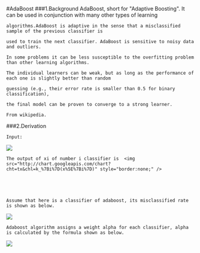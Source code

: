 #AdaBoost
###1.Background
    AdaBoost, short for "Adaptive Boosting". It can be used in conjunction with many other types of learning 
    
    algorithms.AdaBoost is adaptive in the sense that a misclassified sample of the previous classifier is 
    
    used to train the next classifier. AdaBoost is sensitive to noisy data and outliers.
    
    In some problems it can be less susceptible to the overfitting problem than other learning algorithms.
    
    The individual learners can be weak, but as long as the performance of each one is slightly better than random 
    
    guessing (e.g., their error rate is smaller than 0.5 for binary classification), 
    
    the final model can be proven to converge to a strong learner.

    From wikipedia.
    
###2.Derivation
    
    Input:
    
<img src="http://chart.googleapis.com/chart?cht=tx&chl=T%3D%5B(x%5E%7B(1)%7D%2Cy%5E%7B(1)%7D)%2C(x%5E%7B(2)%7D%2Cy%5E%7B(2)%7D)%2C...(x%5E%7B(n)%7D%2Cy%5E%7B(n)%7D)%5D%0A%3Cbr%3E%0AY%5Cin%20%5B-1%2C1%5D" style="border:none;" />

    The output of xi of number i classifier is  <img src="http://chart.googleapis.com/chart?cht=tx&chl=k_%7Bi%7D(x%5E%7Bi%7D)" style="border:none;" />
    
    
    
    
    
    Assume that here is a classifier of adaboost, its misclassified rate is shown as below.
    
<img src="http://chart.googleapis.com/chart?cht=tx&chl=%5Cepsilon_%7Bi%7D%20%3D%5Cfrac%7BNo.i%20%5C%20%5C%20%5C%20misclassified%20%5C%20%5C%20%5C%20%20number%7D%7B%20total%20%5C%20%5C%20%5C%20%20number%7D" style="border:none;" />
    
    Adaboost algorithm assigns a weight alpha for each classifier, alpha is calculated by the formula shown as below.
    
<img src="http://chart.googleapis.com/chart?cht=tx&chl=%5Calpha_%7Bi%7D%20%3D%5Cfrac%7B1%7D%7B2%7Dln(%5Cfrac%7B1-%5Cepsilon%20%7D%7B%5Cepsilon%7D)" style="border:none;" />

    
    
    
    

    

    
